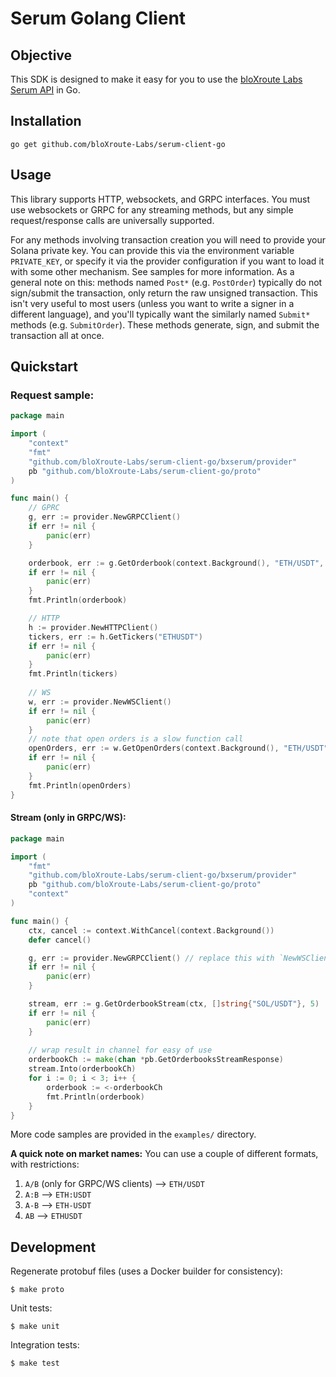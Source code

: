 # Serum Golang Client

## Objective
This SDK is designed to make it easy for you to use the [bloXroute Labs Serum API](https://github.com/bloXroute-Labs/serum-api)
in Go. 

## Installation
```
go get github.com/bloXroute-Labs/serum-client-go
```

## Usage

This library supports HTTP, websockets, and GRPC interfaces. You must use websockets or GRPC for any streaming methods, 
but any simple request/response calls are universally supported.

For any methods involving transaction creation you will need to provide your Solana private key. You can provide this 
via the environment variable `PRIVATE_KEY`, or specify it via the provider configuration if you want to load it with
some other mechanism. See samples for more information. As a general note on this: methods named `Post*` (e.g. 
`PostOrder`) typically do not sign/submit the transaction, only return the raw unsigned transaction. This isn't 
very useful to most users (unless you want to write a signer in a different language), and you'll typically want the 
similarly named `Submit*` methods (e.g. `SubmitOrder`). These methods generate, sign, and submit the
transaction all at once.


## Quickstart

### Request sample:

```go
package main

import (
	"context"
	"fmt"
	"github.com/bloXroute-Labs/serum-client-go/bxserum/provider"
	pb "github.com/bloXroute-Labs/serum-client-go/proto"
)

func main() {
	// GPRC
	g, err := provider.NewGRPCClient()
	if err != nil {
		panic(err)
	}

	orderbook, err := g.GetOrderbook(context.Background(), "ETH/USDT", 5) // in this case limit to 5 bids and asks. 0 for no limit
	if err != nil {
		panic(err)
	}
	fmt.Println(orderbook)

	// HTTP
	h := provider.NewHTTPClient()
	tickers, err := h.GetTickers("ETHUSDT")
	if err != nil {
		panic(err)
	}
	fmt.Println(tickers)
	
	// WS
	w, err := provider.NewWSClient()
	if err != nil {
		panic(err)
	}
	// note that open orders is a slow function call
	openOrders, err := w.GetOpenOrders(context.Background(), "ETH/USDT", "4raJjCwLLqw8TciQXYruDEF4YhDkGwoEnwnAdwJSjcgv", "")
	if err != nil {
		panic(err)
	}
	fmt.Println(openOrders)
}

```
#### Stream (only in GRPC/WS):

```go
package main

import (
	"fmt"
	"github.com/bloXroute-Labs/serum-client-go/bxserum/provider"
	pb "github.com/bloXroute-Labs/serum-client-go/proto"
	"context"
)

func main() {
	ctx, cancel := context.WithCancel(context.Background())
	defer cancel()

	g, err := provider.NewGRPCClient() // replace this with `NewWSClient()` to use WebSockets
	if err != nil {
		panic(err)
	}

	stream, err := g.GetOrderbookStream(ctx, []string{"SOL/USDT"}, 5)
	if err != nil {
		panic(err)
	}
	
	// wrap result in channel for easy of use
	orderbookCh := make(chan *pb.GetOrderbooksStreamResponse)
	stream.Into(orderbookCh)
	for i := 0; i < 3; i++ {
		orderbook := <-orderbookCh
		fmt.Println(orderbook)
	}
}
```

More code samples are provided in the `examples/` directory.

**A quick note on market names:**
You can use a couple of different formats, with restrictions: 
1. `A/B` (only for GRPC/WS clients) --> `ETH/USDT`
2. `A:B` --> `ETH:USDT`
3. `A-B` --> `ETH-USDT`
4. `AB` --> `ETHUSDT`


## Development

Regenerate protobuf files (uses a Docker builder for consistency):

```
$ make proto
```

Unit tests:

```
$ make unit
```

Integration tests:
```
$ make test
```